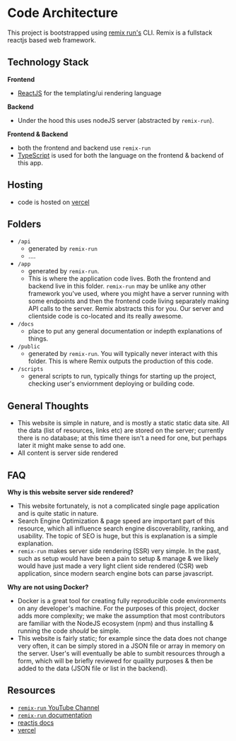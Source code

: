 # Code Architecture

This project is bootstrapped using [remix run's](https://remix.run/) CLI.
Remix is a fullstack reactjs based web framework.

## Technology Stack

**Frontend**

- [ReactJS](https://beta.reactjs.org/) for the templating/ui rendering language

**Backend**

- Under the hood this uses nodeJS server (abstracted by `remix-run`).

**Frontend & Backend**

- both the frontend and backend use `remix-run`
- [TypeScript](https://www.typescriptlang.org/) is used for both the language on the frontend & backend of this app.

## Hosting

- code is hosted on [vercel](https://vercel.com/)

## Folders

- `/api`
  - generated by `remix-run`
  - ....
- `/app`
  - generated by `remix-run`.
  - This is where the application code lives. Both the frontend and backend live in this folder. `remix-run` may be unlike any other framework you've used, where you might have a server running with some endpoints and then the frontend code living separately making API calls to the server. Remix abstracts this for you. Our server and clientside code is co-located and its really awesome.
- `/docs`
  - place to put any general documentation or indepth explanations of things.
- `/public`
  - generated by `remix-run`. You will typically never interact with this folder. This is where Remix outputs the production of this code.
- `/scripts`
  - general scripts to run, typically things for starting up the project, checking user's enviornment deploying or building code.

## General Thoughts

- This website is simple in nature, and is mostly a static static data site. All the data (list of resources, links etc) are stored on the server; currently there is no database; at this time there isn't a need for one, but perhaps later it might make sense to add one.
- All content is server side rendered

## FAQ

**Why is this website server side rendered?**

- This website fortunately, is not a complicated single page application and is quite static in nature.
- Search Engine Optimization & page speed are important part of this resource, which all influence search engine discoverability, ranking, and usability. The topic of SEO is huge, but this is explanation is a simple explanation.
- `remix-run` makes server side rendering (SSR) very simple. In the past, such as setup would have been a pain to setup & manage & we likely would have just made a very light client side rendered (CSR) web application, since modern search engine bots can parse javascript.

**Why are not using Docker?**

- Docker is a great tool for creating fully reproducible code environments on any developer's machine. For the purposes of this project, docker adds more complexity; we make the assumption that most contributors are familiar with the NodeJS ecosystem (npm) and thus installing & running the code _should_ be simple.
- This website is fairly static; for example since the data does not change very often, it can be simply stored in a JSON file or array in memory on the server. User's will eventually be able to sumbit resources through a form, which will be briefly reviewed for quaility purposes & then be added to the data (JSON file or list in the backend).

## Resources

- [`remix-run` YouTube Channel](https://www.youtube.com/channel/UC_9cztXyAZCli9Cky6NWWwQ)
- [`remix-run` documentation](https://remix.run/)
- [reactjs docs](https://beta.reactjs.org/)
- [vercel](https://vercel.com/)
